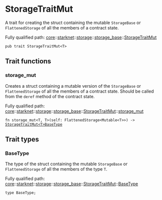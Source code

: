 # StorageTraitMut

A trait for creating the struct containing the mutable `StorageBase` or `FlattenedStorage` of
all the members of a contract state.

Fully qualified path: [core](./core.md)::[starknet](./core-starknet.md)::[storage](./core-starknet-storage.md)::[storage_base](./core-starknet-storage-storage_base.md)::[StorageTraitMut](./core-starknet-storage-storage_base-StorageTraitMut.md)

<pre><code class="language-cairo">pub trait StorageTraitMut&lt;T&gt;</code></pre>

## Trait functions

### storage_mut

Creates a struct containing a mutable version of the `StorageBase` or `FlattenedStorage` of
all the members of a contract state. Should be called from the `deref` method of the
contract state.

Fully qualified path: [core](./core.md)::[starknet](./core-starknet.md)::[storage](./core-starknet-storage.md)::[storage_base](./core-starknet-storage-storage_base.md)::[StorageTraitMut](./core-starknet-storage-storage_base-StorageTraitMut.md)::[storage_mut](./core-starknet-storage-storage_base-StorageTraitMut.md#storage_mut)

<pre><code class="language-cairo">fn storage_mut&lt;T, T&gt;(self: FlattenedStorage&lt;Mutable&lt;T&gt;&gt;) -&gt; <a href="core-starknet-storage-storage_base-StorageTraitMut.html">StorageTraitMut&lt;T&gt;BaseType</a></code></pre>


## Trait types

### BaseType

The type of the struct containing the mutable `StorageBase` or `FlattenedStorage` of all the
members of the type `T`.

Fully qualified path: [core](./core.md)::[starknet](./core-starknet.md)::[storage](./core-starknet-storage.md)::[storage_base](./core-starknet-storage-storage_base.md)::[StorageTraitMut](./core-starknet-storage-storage_base-StorageTraitMut.md)::[BaseType](./core-starknet-storage-storage_base-StorageTraitMut.md#basetype)

<pre><code class="language-cairo">type BaseType;</code></pre>


